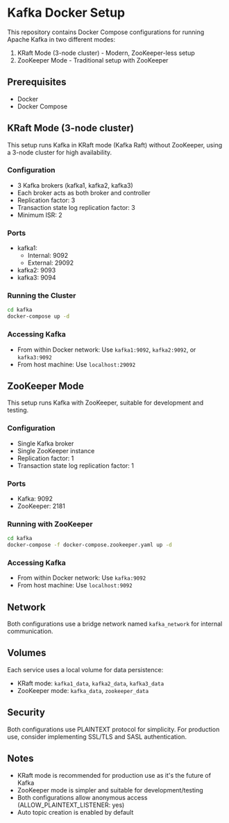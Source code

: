 # Kafka Docker Setup

This repository contains Docker Compose configurations for running Apache Kafka in two different modes:

1. KRaft Mode (3-node cluster) - Modern, ZooKeeper-less setup
2. ZooKeeper Mode - Traditional setup with ZooKeeper

## Prerequisites

- Docker
- Docker Compose

## KRaft Mode (3-node cluster)

This setup runs Kafka in KRaft mode (Kafka Raft) without ZooKeeper, using a 3-node cluster for high availability.

### Configuration

- 3 Kafka brokers (kafka1, kafka2, kafka3)
- Each broker acts as both broker and controller
- Replication factor: 3
- Transaction state log replication factor: 3
- Minimum ISR: 2

### Ports

- kafka1: 
  - Internal: 9092
  - External: 29092
- kafka2: 9093
- kafka3: 9094

### Running the Cluster

```bash
cd kafka
docker-compose up -d
```

### Accessing Kafka

- From within Docker network: Use `kafka1:9092`, `kafka2:9092`, or `kafka3:9092`
- From host machine: Use `localhost:29092`

## ZooKeeper Mode

This setup runs Kafka with ZooKeeper, suitable for development and testing.

### Configuration

- Single Kafka broker
- Single ZooKeeper instance
- Replication factor: 1
- Transaction state log replication factor: 1

### Ports

- Kafka: 9092
- ZooKeeper: 2181

### Running with ZooKeeper

```bash
cd kafka
docker-compose -f docker-compose.zookeeper.yaml up -d
```

### Accessing Kafka

- From within Docker network: Use `kafka:9092`
- From host machine: Use `localhost:9092`

## Network

Both configurations use a bridge network named `kafka_network` for internal communication.

## Volumes

Each service uses a local volume for data persistence:
- KRaft mode: `kafka1_data`, `kafka2_data`, `kafka3_data`
- ZooKeeper mode: `kafka_data`, `zookeeper_data`

## Security

Both configurations use PLAINTEXT protocol for simplicity. For production use, consider implementing SSL/TLS and SASL authentication.

## Notes

- KRaft mode is recommended for production use as it's the future of Kafka
- ZooKeeper mode is simpler and suitable for development/testing
- Both configurations allow anonymous access (ALLOW_PLAINTEXT_LISTENER: yes)
- Auto topic creation is enabled by default 